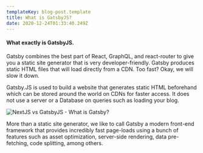 ```yaml
---
templateKey: blog-post.template
title: What is GatsbyJS?
date: 2020-12-24T01:33:40.249Z
---
```

#### What exactly is GatsbyJS.

Gatsby combines the best part of React, GraphQL, and react-router to give you a static site generator that is very developer-friendly. Gatsby produces static HTML files that will load directly from a CDN. Too fast? Okay, we will slow it down.

Gatsby.JS is used to build a website that generates static HTML beforehand which can be stored around the world on CDNs for faster access. It does not use a server or a Database on queries such as loading your blog.

![NextJS vs GatsbyJS - What is Gatsby?](https://cdn.sanity.io/images/ay6gmb6r/production/274bdf6feb5f99d6692c18893301817abdf53d31-700x437.png?w=729&fm=webp&fit=max&auto=format "NextJS vs GatsbyJS - What is Gatsby?")

More than a static site generator, we like to call Gatsby a modern front-end framework that provides incredibly fast page-loads using a bunch of features such as asset optimization, server-side rendering, data pre-fetching, code splitting, among others.